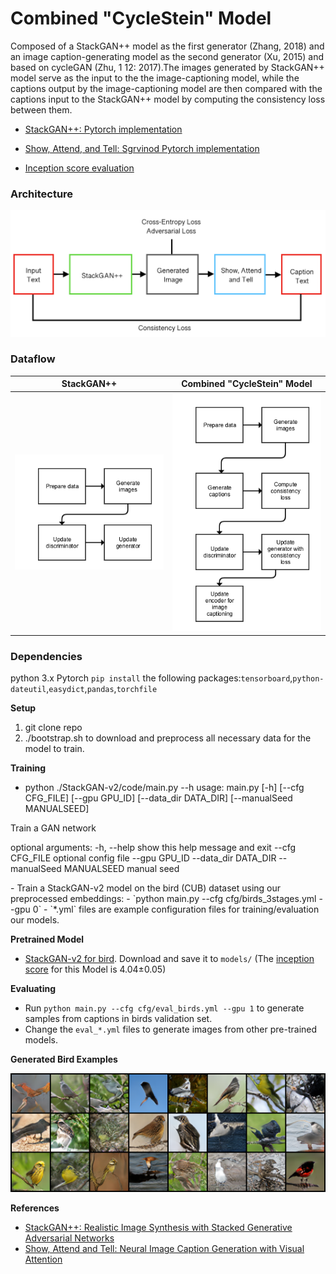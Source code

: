 # Combined "CycleStein" Model

Composed of a StackGAN++ model as the first generator (Zhang,  2018) and an image caption-generating model  as  the  second  generator  (Xu,  2015)  and based  on  cycleGAN  (Zhu,  1  12:   2017).The  images  generated  by StackGAN++  model  serve  as  the  input  to  the  the  image-captioning model, while the captions output by the image-captioning model are then compared with the captions input to the StackGAN++ model by computing the consistency loss between them.  

- [StackGAN++: Pytorch implementation](https://github.com/hanzhanggit/StackGAN-v2)

- [Show, Attend, and Tell: Sgrvinod Pytorch implementation](https://github.com/sgrvinod/a-PyTorch-Tutorial-to-Image-Captioning)

- [Inception score evaluation](https://github.com/hanzhanggit/StackGAN-inception-model)



### Architecture

<img src="examples/arch.png"/>

### Dataflow

StackGAN++                 |  Combined "CycleStein" Model
:-------------------------:|:-------------------------:
   <img src="examples/stackgan__flowchart.png"/>  |    <img src="examples/cyclestein_flowchart.png"/>



### Dependencies
python 3.x
Pytorch
`pip install` the following packages:`tensorboard`,`python-dateutil`,`easydict`,`pandas`,`torchfile`

**Setup**
1. git clone repo
2. ./bootstrap.sh to download and preprocess all necessary data for the model to train.


**Training**
- python ./StackGAN-v2/code/main.py  --h
usage: main.py [-h] [--cfg CFG_FILE] [--gpu GPU_ID] [--data_dir DATA_DIR]
              [--manualSeed MANUALSEED]

Train a GAN network
<p>
optional arguments:
 -h, --help            show this help message and exit
 --cfg CFG_FILE        optional config file
 --gpu GPU_ID
 --data_dir DATA_DIR
 --manualSeed MANUALSEED manual seed
</p>
- Train a StackGAN-v2 model on the bird (CUB) dataset using our preprocessed embeddings:
  -  `python main.py --cfg cfg/birds_3stages.yml --gpu 0`
- `*.yml` files are example configuration files for training/evaluation our models.



**Pretrained Model**
- [StackGAN-v2 for bird](https://drive.google.com/open?id=1s5Yf3nFiXx0lltMFOiJWB6s1LP24RcwH). Download and save it to `models/` (The [inception score](https://github.com/hanzhanggit/StackGAN-inception-model) for this Model is 4.04±0.05)


**Evaluating**
- Run `python main.py --cfg cfg/eval_birds.yml --gpu 1` to generate samples from captions in birds validation set.
- Change the `eval_*.yml` files to generate images from other pre-trained models. 


**Generated Bird Examples**

<img src="examples/yuan_1_branch_count_000028000_fake_samples0.png"/>




**References**

- [StackGAN++: Realistic Image Synthesis with Stacked Generative Adversarial Networks](https://arxiv.org/abs/1710.10916) 
- [Show, Attend and Tell: Neural Image Caption Generation with Visual Attention](https://arxiv.org/abs/1502.03044)

